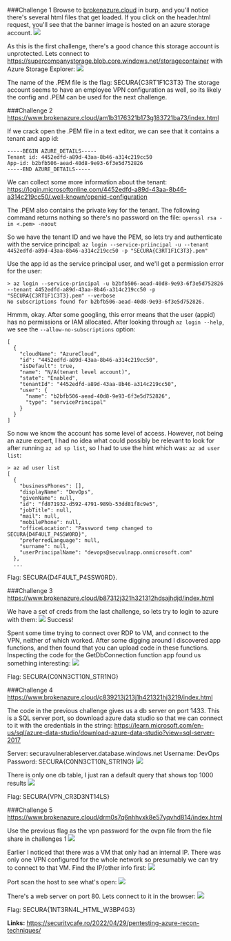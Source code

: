 ###Challenge 1
Browse to [brokenazure.cloud](brokenazure.cloud) in burp, and you'll notice there's several html files that get loaded. If you click on the header.html request, you'll see that the banner image is hosted on an azure storage account.
![](images/1.png)

As this is the first challenge, there's a good chance this storage account is unprotected. Lets connect to https://supercompanystorage.blob.core.windows.net/storagecontainer with Azure Storage Explorer:
![](images/2.png)

The name of the .PEM file is the flag: SECURA{C3RT1F1C3T3}
The storage account seems to have an employee VPN configuration as well, so its likely the config and .PEM can be used for the next challenge.

###Challenge 2
https://www.brokenazure.cloud/am1b3176321b173g183721ba73/index.html

If we crack open the .PEM file in a text editor, we can see that it contains a tenant and app id:
```
-----BEGIN AZURE_DETAILS-----
Tenant id: 4452edfd-a89d-43aa-8b46-a314c219cc50
App-id: b2bfb506-aead-40d8-9e93-6f3e5d752826
-----END AZURE_DETAILS-----
```

We can collect some more information about the tenant:
https://login.microsoftonline.com/4452edfd-a89d-43aa-8b46-a314c219cc50/.well-known/openid-configuration


The .PEM also contains the private key for the tenant. The following command returns nothing so there's no password on the file:
`openssl rsa -in <.pem> -noout`


So we have the tenant ID and we have the PEM, so lets try and authenticate with the service principal:
`az login --service-priincipal -u --tenant 4452edfd-a89d-43aa-8b46-a314c219cc50 -p "SECURA{C3RT1F1C3T3}.pem"`


Use the app id as the service principal user, and we'll get a permission error for the user:
```
> az login --service-principal -u b2bfb506-aead-40d8-9e93-6f3e5d752826 --tenant 4452edfd-a89d-43aa-8b46-a314c219cc50 -p "SECURA{C3RT1F1C3T3}.pem" --verbose
No subscriptions found for b2bfb506-aead-40d8-9e93-6f3e5d752826.
```

Hmmm, okay. After some googling, this error means that the user (appid) has no permissions or IAM allocated. After looking through `az login --help`, we see the `--allow-no-subscriptions` option:

```> az login --service-principal -u b2bfb506-aead-40d8-9e93-6f3e5d752826 --tenant 4452edfd-a89d-43aa-8b46-a314c219cc50 -p "SECURA{C3RT1F1C3T3}.pem" --allow-no-subscriptions
[
  {
    "cloudName": "AzureCloud",
    "id": "4452edfd-a89d-43aa-8b46-a314c219cc50",
    "isDefault": true,
    "name": "N/A(tenant level account)",
    "state": "Enabled",
    "tenantId": "4452edfd-a89d-43aa-8b46-a314c219cc50",
    "user": {
      "name": "b2bfb506-aead-40d8-9e93-6f3e5d752826",
      "type": "servicePrincipal"
    }
  }
]
```
So now we know the account has some level of access. However, not being an azure expert, I had no idea what could possibly be relevant to look for after running `az ad sp list`, so I had to use the hint which was: `az ad user list`:
```
> az ad user list
[
  {
    "businessPhones": [],
    "displayName": "DevOps",
    "givenName": null,
    "id": "fd871932-d592-4791-989b-53dd81f8c9e5",
    "jobTitle": null,
    "mail": null,
    "mobilePhone": null,
    "officeLocation": "Password temp changed to SECURA{D4F4ULT_P4SSW0RD}",
    "preferredLanguage": null,
    "surname": null,
    "userPrincipalName": "devops@secvulnapp.onmicrosoft.com"
  },
  ...
```

Flag: SECURA{D4F4ULT_P4SSW0RD}.

###Challenge 3
https://www.brokenazure.cloud/b87312j321h321312hdsajhdjd/index.html

We have a set of creds from the last challenge, so lets try to login to azure with them:
![](images/3.png)
Success!

Spent some time trying to connect over RDP to VM, and connect to the VPN, neither of which worked. After some digging around I discovered app functions, and then found that you can upload code in these functions. Inspecting the code for the GetDbConnection function app found us something interesting:
![](images/4.png)

Flag: SECURA{C0NN3CT10N_STR1NG}

###Challenge 4
https://www.brokenazure.cloud/c839213j213j1h421321hj3219/index.html


The code in the previous challenge gives us a db server on port 1433. This is a SQL server port, so download azure data studio so that we can connect to it with the credentials in the string:
https://learn.microsoft.com/en-us/sql/azure-data-studio/download-azure-data-studio?view=sql-server-2017

Server: securavulnerableserver.database.windows.net
Username: DevOps
Password: SECURA{C0NN3CT10N_STR1NG}
![](images/6.png)

There is only one db table, I just ran a default query that shows top 1000 results
![](images/5.png)


Flag: SECURA{VPN_CR3D3NT14LS}

###Challenge 5
https://www.brokenazure.cloud/drm0s7q6nhhvxk8e57yqvhd814/index.html

Use the previous flag as the vpn password for the ovpn file from the file share in challenges 1
![](images/7.png)

Earlier I noticed that there was a VM that only had an internal IP. There was only one VPN configured for the whole network so presumably we can try to connect to that VM. Find the IP/other info first:
![](images/8.png)

Port scan the host to see what's open:
![](images/9.png)

There's a web server on port 80. Lets connect to it in the browser:
![](images/10.png)

Flag: SECURA{1NT3RN4L_HTML_W3BP4G3}

**Links:**
https://securitycafe.ro/2022/04/29/pentesting-azure-recon-techniques/
